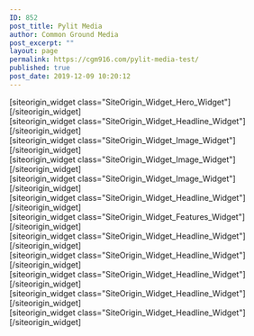 ```yaml
---
ID: 852
post_title: Pylit Media
author: Common Ground Media
post_excerpt: ""
layout: page
permalink: https://cgm916.com/pylit-media-test/
published: true
post_date: 2019-12-09 10:20:12
---
```

<div id="pl-852"  class="panel-layout" ><div id="pg-852-0"  class="panel-grid panel-has-style"  data-style="{&quot;padding&quot;:&quot;65px&quot;,&quot;background_display&quot;:&quot;tile&quot;,&quot;lsow_dark_bg&quot;:&quot;&quot;,&quot;row_stretch&quot;:&quot;full&quot;}" ><div class="siteorigin-panels-stretch panel-row-style panel-row-style-for-852-0" data-stretch-type="full" ><div id="pgc-852-0-0"  class="panel-grid-cell"  data-weight="1" ><div id="panel-852-0-0-0" class="so-panel widget widget_sow-hero panel-first-child panel-last-child" data-index="0" data-style="{&quot;background_image_attachment&quot;:false,&quot;background_display&quot;:&quot;tile&quot;,&quot;iw-visible-screen&quot;:&quot;iw-all&quot;,&quot;iw-visible-layout&quot;:&quot;iw-all&quot;}" >[siteorigin_widget class="SiteOrigin_Widget_Hero_Widget"]<input type="hidden" value="{&quot;instance&quot;:{&quot;frames&quot;:[{&quot;content&quot;:&quot;&lt;p&gt;&amp;nbsp;&lt;\/p&gt;\n&lt;h1 style=\&quot;text-align: center; font-weight: bold;\&quot;&gt;Take Flight With&lt;\/h1&gt;\n&lt;p&gt;&amp;nbsp;&lt;\/p&gt;\n&lt;h1 style=\&quot;text-align: center; font-weight: bold;\&quot;&gt;&lt;span style=\&quot;color: red; font-weight: bolder;\&quot;&gt;PYLIT MEDIA&lt;\/span&gt;&lt;\/h1&gt;\n&quot;,&quot;content_selected_editor&quot;:&quot;tmce&quot;,&quot;background&quot;:{&quot;image&quot;:925,&quot;image_fallback&quot;:&quot;&quot;,&quot;size&quot;:&quot;full&quot;,&quot;image_type&quot;:&quot;cover&quot;,&quot;opacity&quot;:40,&quot;color&quot;:&quot;#333333&quot;,&quot;url&quot;:&quot;&quot;,&quot;so_field_container_state&quot;:&quot;open&quot;,&quot;new_window&quot;:false,&quot;videos&quot;:[]},&quot;buttons&quot;:[]}],&quot;controls&quot;:{&quot;speed&quot;:800,&quot;timeout&quot;:8000,&quot;nav_color_hex&quot;:&quot;#FFFFFF&quot;,&quot;nav_style&quot;:&quot;thin&quot;,&quot;nav_size&quot;:25,&quot;swipe&quot;:true,&quot;so_field_container_state&quot;:&quot;open&quot;,&quot;nav_always_show_mobile&quot;:false,&quot;background_video_mobile&quot;:false},&quot;design&quot;:{&quot;height&quot;:&quot;600px&quot;,&quot;height_unit&quot;:&quot;px&quot;,&quot;height_responsive&quot;:false,&quot;height_responsive_unit&quot;:&quot;px&quot;,&quot;padding&quot;:&quot;50px&quot;,&quot;padding_unit&quot;:&quot;px&quot;,&quot;extra_top_padding&quot;:&quot;0px&quot;,&quot;extra_top_padding_unit&quot;:&quot;px&quot;,&quot;padding_sides&quot;:&quot;20px&quot;,&quot;padding_sides_unit&quot;:&quot;px&quot;,&quot;width&quot;:&quot;1280px&quot;,&quot;width_unit&quot;:&quot;px&quot;,&quot;heading_font&quot;:&quot;&quot;,&quot;heading_color&quot;:&quot;#FFFFFF&quot;,&quot;heading_size&quot;:&quot;38px&quot;,&quot;heading_size_unit&quot;:&quot;px&quot;,&quot;fittext&quot;:true,&quot;fittext_compressor&quot;:0.84999999999999997779553950749686919152736663818359375,&quot;heading_shadow&quot;:73,&quot;text_color&quot;:&quot;#F6F6F6&quot;,&quot;text_size&quot;:&quot;16px&quot;,&quot;text_size_unit&quot;:&quot;px&quot;,&quot;text_font&quot;:&quot;&quot;,&quot;text_shadow&quot;:0.5,&quot;link_color&quot;:false,&quot;link_color_hover&quot;:false,&quot;so_field_container_state&quot;:&quot;open&quot;},&quot;_sow_form_id&quot;:&quot;4446063095dedd33d97df0609682273&quot;,&quot;_sow_form_timestamp&quot;:&quot;1575930903126&quot;,&quot;so_sidebar_emulator_id&quot;:&quot;sow-hero-85210000&quot;,&quot;option_name&quot;:&quot;widget_sow-hero&quot;},&quot;args&quot;:{&quot;before_widget&quot;:&quot;&lt;div id=\&quot;panel-852-0-0-0\&quot; class=\&quot;so-panel widget widget_sow-hero panel-first-child panel-last-child\&quot; data-index=\&quot;0\&quot; data-style=\&quot;{&amp;quot;background_image_attachment&amp;quot;:false,&amp;quot;background_display&amp;quot;:&amp;quot;tile&amp;quot;,&amp;quot;iw-visible-screen&amp;quot;:&amp;quot;iw-all&amp;quot;,&amp;quot;iw-visible-layout&amp;quot;:&amp;quot;iw-all&amp;quot;}\&quot; &gt;&quot;,&quot;after_widget&quot;:&quot;&lt;\/div&gt;&quot;,&quot;before_title&quot;:&quot;&lt;h3 class=\&quot;widget-title\&quot;&gt;&quot;,&quot;after_title&quot;:&quot;&lt;\/h3&gt;&quot;,&quot;widget_id&quot;:&quot;widget-0-0-0&quot;}}" />[/siteorigin_widget]</div></div></div></div><div id="pg-852-1"  class="panel-grid panel-has-style"  data-style="{&quot;padding&quot;:&quot;35px&quot;,&quot;background&quot;:&quot;#f6f6f6&quot;,&quot;background_display&quot;:&quot;tile&quot;,&quot;lsow_dark_bg&quot;:&quot;&quot;,&quot;bottom_margin&quot;:&quot;0px&quot;,&quot;row_stretch&quot;:&quot;full&quot;}" ><div class="siteorigin-panels-stretch panel-row-style panel-row-style-for-852-1" data-stretch-type="full" ><div id="pgc-852-1-0"  class="panel-grid-cell"  data-weight="1" ><div id="panel-852-1-0-0" class="so-panel widget widget_sow-headline panel-first-child panel-last-child" data-index="1" data-style="{&quot;background_image_attachment&quot;:false,&quot;background_display&quot;:&quot;tile&quot;,&quot;iw-visible-screen&quot;:&quot;iw-all&quot;,&quot;iw-visible-layout&quot;:&quot;iw-all&quot;}" >[siteorigin_widget class="SiteOrigin_Widget_Headline_Widget"]<input type="hidden" value="{&quot;instance&quot;:{&quot;headline&quot;:{&quot;text&quot;:&quot;We Capture Your Vision&quot;,&quot;destination_url&quot;:&quot;&quot;,&quot;tag&quot;:&quot;h1&quot;,&quot;color&quot;:&quot;#404040&quot;,&quot;hover_color&quot;:false,&quot;font&quot;:&quot;Helvetica Neue&quot;,&quot;font_size&quot;:false,&quot;font_size_unit&quot;:&quot;px&quot;,&quot;align&quot;:&quot;center&quot;,&quot;line_height&quot;:false,&quot;line_height_unit&quot;:&quot;px&quot;,&quot;margin&quot;:false,&quot;margin_unit&quot;:&quot;px&quot;,&quot;so_field_container_state&quot;:&quot;open&quot;,&quot;new_window&quot;:false},&quot;sub_headline&quot;:{&quot;text&quot;:&quot;&quot;,&quot;destination_url&quot;:&quot;&quot;,&quot;tag&quot;:&quot;h3&quot;,&quot;color&quot;:&quot;#404040&quot;,&quot;hover_color&quot;:false,&quot;font&quot;:&quot;default&quot;,&quot;font_size&quot;:false,&quot;font_size_unit&quot;:&quot;px&quot;,&quot;align&quot;:&quot;center&quot;,&quot;line_height&quot;:false,&quot;line_height_unit&quot;:&quot;px&quot;,&quot;margin&quot;:false,&quot;margin_unit&quot;:&quot;px&quot;,&quot;so_field_container_state&quot;:&quot;closed&quot;,&quot;new_window&quot;:false},&quot;divider&quot;:{&quot;style&quot;:&quot;none&quot;,&quot;color&quot;:&quot;#404040&quot;,&quot;thickness&quot;:0,&quot;align&quot;:&quot;center&quot;,&quot;width&quot;:false,&quot;width_unit&quot;:&quot;px&quot;,&quot;margin&quot;:false,&quot;margin_unit&quot;:&quot;px&quot;,&quot;so_field_container_state&quot;:&quot;closed&quot;},&quot;order&quot;:[&quot;headline&quot;,&quot;divider&quot;,&quot;sub_headline&quot;],&quot;fittext_compressor&quot;:0,&quot;_sow_form_id&quot;:&quot;8326555595dedd53c879e5353244643&quot;,&quot;_sow_form_timestamp&quot;:&quot;1575928437459&quot;,&quot;fittext&quot;:false,&quot;so_sidebar_emulator_id&quot;:&quot;sow-headline-85210001&quot;,&quot;option_name&quot;:&quot;widget_sow-headline&quot;},&quot;args&quot;:{&quot;before_widget&quot;:&quot;&lt;div id=\&quot;panel-852-1-0-0\&quot; class=\&quot;so-panel widget widget_sow-headline panel-first-child panel-last-child\&quot; data-index=\&quot;1\&quot; data-style=\&quot;{&amp;quot;background_image_attachment&amp;quot;:false,&amp;quot;background_display&amp;quot;:&amp;quot;tile&amp;quot;,&amp;quot;iw-visible-screen&amp;quot;:&amp;quot;iw-all&amp;quot;,&amp;quot;iw-visible-layout&amp;quot;:&amp;quot;iw-all&amp;quot;}\&quot; &gt;&quot;,&quot;after_widget&quot;:&quot;&lt;\/div&gt;&quot;,&quot;before_title&quot;:&quot;&lt;h3 class=\&quot;widget-title\&quot;&gt;&quot;,&quot;after_title&quot;:&quot;&lt;\/h3&gt;&quot;,&quot;widget_id&quot;:&quot;widget-1-0-0&quot;}}" />[/siteorigin_widget]</div></div></div></div><div id="pg-852-2"  class="panel-grid panel-has-style"  data-style="{&quot;padding&quot;:&quot;0px&quot;,&quot;background_display&quot;:&quot;tile&quot;,&quot;lsow_dark_bg&quot;:&quot;&quot;,&quot;bottom_margin&quot;:&quot;0px&quot;,&quot;gutter&quot;:&quot;0px&quot;,&quot;row_stretch&quot;:&quot;full-stretched&quot;}" ><div class="siteorigin-panels-stretch panel-row-style panel-row-style-for-852-2" data-stretch-type="full-stretched" ><div id="pgc-852-2-0"  class="panel-grid-cell"  data-weight="0.33333333333333" ><div id="panel-852-2-0-0" class="so-panel widget widget_sow-image panel-first-child panel-last-child" data-index="2" data-style="{&quot;background_image_attachment&quot;:false,&quot;background_display&quot;:&quot;tile&quot;,&quot;iw-visible-screen&quot;:&quot;iw-all&quot;,&quot;iw-visible-layout&quot;:&quot;iw-all&quot;}" >[siteorigin_widget class="SiteOrigin_Widget_Image_Widget"]<input type="hidden" value="{&quot;instance&quot;:{&quot;image&quot;:826,&quot;image_fallback&quot;:&quot;https:\/\/layouts.siteorigin.com\/wp-content\/uploads\/2015\/08\/lens.jpg#640x423&quot;,&quot;size&quot;:&quot;full&quot;,&quot;align&quot;:&quot;default&quot;,&quot;title_align&quot;:&quot;default&quot;,&quot;title&quot;:&quot;&quot;,&quot;title_position&quot;:&quot;hidden&quot;,&quot;alt&quot;:&quot;&quot;,&quot;url&quot;:&quot;&quot;,&quot;bound&quot;:true,&quot;_sow_form_id&quot;:&quot;1528065095dede0dee59cd987399934&quot;,&quot;_sow_form_timestamp&quot;:&quot;1575870694657&quot;,&quot;new_window&quot;:false,&quot;full_width&quot;:false,&quot;so_sidebar_emulator_id&quot;:&quot;sow-image-85210002&quot;,&quot;option_name&quot;:&quot;widget_sow-image&quot;},&quot;args&quot;:{&quot;before_widget&quot;:&quot;&lt;div id=\&quot;panel-852-2-0-0\&quot; class=\&quot;so-panel widget widget_sow-image panel-first-child panel-last-child\&quot; data-index=\&quot;2\&quot; data-style=\&quot;{&amp;quot;background_image_attachment&amp;quot;:false,&amp;quot;background_display&amp;quot;:&amp;quot;tile&amp;quot;,&amp;quot;iw-visible-screen&amp;quot;:&amp;quot;iw-all&amp;quot;,&amp;quot;iw-visible-layout&amp;quot;:&amp;quot;iw-all&amp;quot;}\&quot; &gt;&quot;,&quot;after_widget&quot;:&quot;&lt;\/div&gt;&quot;,&quot;before_title&quot;:&quot;&lt;h3 class=\&quot;widget-title\&quot;&gt;&quot;,&quot;after_title&quot;:&quot;&lt;\/h3&gt;&quot;,&quot;widget_id&quot;:&quot;widget-2-0-0&quot;}}" />[/siteorigin_widget]</div></div><div id="pgc-852-2-1"  class="panel-grid-cell"  data-weight="0.33333333333333" ><div id="panel-852-2-1-0" class="so-panel widget widget_sow-image panel-first-child panel-last-child" data-index="3" data-style="{&quot;background_image_attachment&quot;:false,&quot;background_display&quot;:&quot;tile&quot;,&quot;iw-visible-screen&quot;:&quot;iw-all&quot;,&quot;iw-visible-layout&quot;:&quot;iw-all&quot;}" >[siteorigin_widget class="SiteOrigin_Widget_Image_Widget"]<input type="hidden" value="{&quot;instance&quot;:{&quot;image&quot;:897,&quot;image_fallback&quot;:&quot;https:\/\/layouts.siteorigin.com\/wp-content\/uploads\/2015\/08\/apple-691798_640.jpg#640x423&quot;,&quot;size&quot;:&quot;full&quot;,&quot;align&quot;:&quot;default&quot;,&quot;title_align&quot;:&quot;default&quot;,&quot;title&quot;:&quot;&quot;,&quot;title_position&quot;:&quot;hidden&quot;,&quot;alt&quot;:&quot;&quot;,&quot;url&quot;:&quot;&quot;,&quot;bound&quot;:true,&quot;_sow_form_id&quot;:&quot;10966631135dede0edb1b78147187436&quot;,&quot;_sow_form_timestamp&quot;:&quot;1575870710804&quot;,&quot;new_window&quot;:false,&quot;full_width&quot;:false,&quot;so_sidebar_emulator_id&quot;:&quot;sow-image-85210003&quot;,&quot;option_name&quot;:&quot;widget_sow-image&quot;},&quot;args&quot;:{&quot;before_widget&quot;:&quot;&lt;div id=\&quot;panel-852-2-1-0\&quot; class=\&quot;so-panel widget widget_sow-image panel-first-child panel-last-child\&quot; data-index=\&quot;3\&quot; data-style=\&quot;{&amp;quot;background_image_attachment&amp;quot;:false,&amp;quot;background_display&amp;quot;:&amp;quot;tile&amp;quot;,&amp;quot;iw-visible-screen&amp;quot;:&amp;quot;iw-all&amp;quot;,&amp;quot;iw-visible-layout&amp;quot;:&amp;quot;iw-all&amp;quot;}\&quot; &gt;&quot;,&quot;after_widget&quot;:&quot;&lt;\/div&gt;&quot;,&quot;before_title&quot;:&quot;&lt;h3 class=\&quot;widget-title\&quot;&gt;&quot;,&quot;after_title&quot;:&quot;&lt;\/h3&gt;&quot;,&quot;widget_id&quot;:&quot;widget-2-1-0&quot;}}" />[/siteorigin_widget]</div></div><div id="pgc-852-2-2"  class="panel-grid-cell"  data-weight="0.33333333333333" ><div id="panel-852-2-2-0" class="so-panel widget widget_sow-image panel-first-child panel-last-child" data-index="4" data-style="{&quot;background_image_attachment&quot;:false,&quot;background_display&quot;:&quot;tile&quot;,&quot;iw-visible-screen&quot;:&quot;iw-all&quot;,&quot;iw-visible-layout&quot;:&quot;iw-all&quot;}" >[siteorigin_widget class="SiteOrigin_Widget_Image_Widget"]<input type="hidden" value="{&quot;instance&quot;:{&quot;image&quot;:898,&quot;image_fallback&quot;:&quot;https:\/\/layouts.siteorigin.com\/wp-content\/uploads\/2015\/08\/escalator-698839_640-e1438980791745.jpg#640x422&quot;,&quot;size&quot;:&quot;full&quot;,&quot;align&quot;:&quot;default&quot;,&quot;title_align&quot;:&quot;default&quot;,&quot;title&quot;:&quot;&quot;,&quot;title_position&quot;:&quot;hidden&quot;,&quot;alt&quot;:&quot;&quot;,&quot;url&quot;:&quot;&quot;,&quot;bound&quot;:true,&quot;_sow_form_id&quot;:&quot;10841363505dede0b3cb177473105578&quot;,&quot;_sow_form_timestamp&quot;:&quot;1575870653874&quot;,&quot;new_window&quot;:false,&quot;full_width&quot;:false,&quot;so_sidebar_emulator_id&quot;:&quot;sow-image-85210004&quot;,&quot;option_name&quot;:&quot;widget_sow-image&quot;},&quot;args&quot;:{&quot;before_widget&quot;:&quot;&lt;div id=\&quot;panel-852-2-2-0\&quot; class=\&quot;so-panel widget widget_sow-image panel-first-child panel-last-child\&quot; data-index=\&quot;4\&quot; data-style=\&quot;{&amp;quot;background_image_attachment&amp;quot;:false,&amp;quot;background_display&amp;quot;:&amp;quot;tile&amp;quot;,&amp;quot;iw-visible-screen&amp;quot;:&amp;quot;iw-all&amp;quot;,&amp;quot;iw-visible-layout&amp;quot;:&amp;quot;iw-all&amp;quot;}\&quot; &gt;&quot;,&quot;after_widget&quot;:&quot;&lt;\/div&gt;&quot;,&quot;before_title&quot;:&quot;&lt;h3 class=\&quot;widget-title\&quot;&gt;&quot;,&quot;after_title&quot;:&quot;&lt;\/h3&gt;&quot;,&quot;widget_id&quot;:&quot;widget-2-2-0&quot;}}" />[/siteorigin_widget]</div></div></div></div><div id="pg-852-3"  class="panel-grid panel-has-style"  data-style="{&quot;padding&quot;:&quot;35px&quot;,&quot;background&quot;:&quot;#f6f6f6&quot;,&quot;background_display&quot;:&quot;tile&quot;,&quot;lsow_dark_bg&quot;:&quot;&quot;,&quot;row_stretch&quot;:&quot;full&quot;}" ><div class="siteorigin-panels-stretch panel-row-style panel-row-style-for-852-3" data-stretch-type="full" ><div id="pgc-852-3-0"  class="panel-grid-cell"  data-weight="1" ><div id="panel-852-3-0-0" class="so-panel widget widget_sow-headline panel-first-child panel-last-child" data-index="5" data-style="{&quot;background_image_attachment&quot;:false,&quot;background_display&quot;:&quot;tile&quot;,&quot;iw-visible-screen&quot;:&quot;iw-all&quot;,&quot;iw-visible-layout&quot;:&quot;iw-all&quot;}" >[siteorigin_widget class="SiteOrigin_Widget_Headline_Widget"]<input type="hidden" value="{&quot;instance&quot;:{&quot;headline&quot;:{&quot;text&quot;:&quot;&quot;,&quot;destination_url&quot;:&quot;&quot;,&quot;tag&quot;:&quot;h1&quot;,&quot;color&quot;:&quot;#404040&quot;,&quot;hover_color&quot;:false,&quot;font&quot;:&quot;Helvetica Neue&quot;,&quot;font_size&quot;:false,&quot;font_size_unit&quot;:&quot;px&quot;,&quot;align&quot;:&quot;center&quot;,&quot;line_height&quot;:false,&quot;line_height_unit&quot;:&quot;px&quot;,&quot;margin&quot;:false,&quot;margin_unit&quot;:&quot;px&quot;,&quot;so_field_container_state&quot;:&quot;open&quot;,&quot;new_window&quot;:false},&quot;sub_headline&quot;:{&quot;text&quot;:&quot;\&quot;Your Life Is Timeless\&quot;&quot;,&quot;destination_url&quot;:&quot;&quot;,&quot;tag&quot;:&quot;h3&quot;,&quot;color&quot;:&quot;#404040&quot;,&quot;hover_color&quot;:false,&quot;font&quot;:&quot;default&quot;,&quot;font_size&quot;:false,&quot;font_size_unit&quot;:&quot;px&quot;,&quot;align&quot;:&quot;center&quot;,&quot;line_height&quot;:false,&quot;line_height_unit&quot;:&quot;px&quot;,&quot;margin&quot;:false,&quot;margin_unit&quot;:&quot;px&quot;,&quot;so_field_container_state&quot;:&quot;open&quot;,&quot;new_window&quot;:false},&quot;divider&quot;:{&quot;style&quot;:&quot;none&quot;,&quot;color&quot;:&quot;#404040&quot;,&quot;thickness&quot;:0,&quot;align&quot;:&quot;center&quot;,&quot;width&quot;:false,&quot;width_unit&quot;:&quot;px&quot;,&quot;margin&quot;:false,&quot;margin_unit&quot;:&quot;px&quot;,&quot;so_field_container_state&quot;:&quot;closed&quot;},&quot;order&quot;:[&quot;headline&quot;,&quot;divider&quot;,&quot;sub_headline&quot;],&quot;fittext_compressor&quot;:0,&quot;_sow_form_id&quot;:&quot;1726683575deddf3e9979f759392299&quot;,&quot;_sow_form_timestamp&quot;:&quot;1575870281893&quot;,&quot;fittext&quot;:false,&quot;so_sidebar_emulator_id&quot;:&quot;sow-headline-85210005&quot;,&quot;option_name&quot;:&quot;widget_sow-headline&quot;},&quot;args&quot;:{&quot;before_widget&quot;:&quot;&lt;div id=\&quot;panel-852-3-0-0\&quot; class=\&quot;so-panel widget widget_sow-headline panel-first-child panel-last-child\&quot; data-index=\&quot;5\&quot; data-style=\&quot;{&amp;quot;background_image_attachment&amp;quot;:false,&amp;quot;background_display&amp;quot;:&amp;quot;tile&amp;quot;,&amp;quot;iw-visible-screen&amp;quot;:&amp;quot;iw-all&amp;quot;,&amp;quot;iw-visible-layout&amp;quot;:&amp;quot;iw-all&amp;quot;}\&quot; &gt;&quot;,&quot;after_widget&quot;:&quot;&lt;\/div&gt;&quot;,&quot;before_title&quot;:&quot;&lt;h3 class=\&quot;widget-title\&quot;&gt;&quot;,&quot;after_title&quot;:&quot;&lt;\/h3&gt;&quot;,&quot;widget_id&quot;:&quot;widget-3-0-0&quot;}}" />[/siteorigin_widget]</div></div></div></div><div id="pg-852-4"  class="panel-grid panel-has-style"  data-style="{&quot;padding&quot;:&quot;65px&quot;,&quot;background_display&quot;:&quot;tile&quot;,&quot;lsow_dark_bg&quot;:&quot;&quot;}" ><div class="panel-row-style panel-row-style-for-852-4" ><div id="pgc-852-4-0"  class="panel-grid-cell"  data-weight="1" ><div id="panel-852-4-0-0" class="so-panel widget widget_sow-features panel-first-child panel-last-child" data-index="6" data-style="{&quot;padding&quot;:&quot;25px&quot;,&quot;background_image_attachment&quot;:false,&quot;background_display&quot;:&quot;tile&quot;,&quot;iw-visible-screen&quot;:&quot;iw-all&quot;,&quot;iw-visible-layout&quot;:&quot;iw-all&quot;}" ><div class="panel-widget-style panel-widget-style-for-852-4-0-0" >[siteorigin_widget class="SiteOrigin_Widget_Features_Widget"]<input type="hidden" value="{&quot;instance&quot;:{&quot;features&quot;:[{&quot;container_color&quot;:&quot;#ffffff&quot;,&quot;container_position&quot;:&quot;top&quot;,&quot;icon&quot;:&quot;icomoon-images&quot;,&quot;icon_title&quot;:&quot;&quot;,&quot;icon_color&quot;:&quot;#404040&quot;,&quot;icon_image&quot;:0,&quot;icon_image_size&quot;:&quot;full&quot;,&quot;title&quot;:&quot;Professional Quality&quot;,&quot;text&quot;:&quot;&lt;p&gt;If you are looking for professional quality production, look no further!\u00a0 We use state of the art techniques to deliver super high quality content.&lt;\/p&gt;\n&quot;,&quot;text_selected_editor&quot;:&quot;tinymce&quot;,&quot;more_text&quot;:&quot;&quot;,&quot;more_url&quot;:&quot;&quot;},{&quot;container_color&quot;:&quot;#ffffff&quot;,&quot;container_position&quot;:&quot;top&quot;,&quot;icon&quot;:&quot;icomoon-camera&quot;,&quot;icon_title&quot;:&quot;&quot;,&quot;icon_color&quot;:&quot;#404040&quot;,&quot;icon_image&quot;:0,&quot;icon_image_size&quot;:&quot;full&quot;,&quot;title&quot;:&quot;Quality Equipment&quot;,&quot;text&quot;:&quot;&lt;p&gt;Lorem ipsum dolor sit amet, consectetur adipiscing elit. Phasellus pulvinar posuere turpis non congue.&lt;\/p&gt;\n&quot;,&quot;text_selected_editor&quot;:&quot;tinymce&quot;,&quot;more_text&quot;:&quot;&quot;,&quot;more_url&quot;:&quot;&quot;},{&quot;container_color&quot;:&quot;#ffffff&quot;,&quot;container_position&quot;:&quot;top&quot;,&quot;icon&quot;:&quot;elegantline-video&quot;,&quot;icon_title&quot;:&quot;&quot;,&quot;icon_color&quot;:&quot;#404040&quot;,&quot;icon_image&quot;:0,&quot;icon_image_size&quot;:&quot;full&quot;,&quot;title&quot;:&quot;Videography&quot;,&quot;text&quot;:&quot;&lt;p&gt;Lorem ipsum dolor sit amet, consectetur adipiscing elit. Phasellus pulvinar posuere turpis non congue.&lt;\/p&gt;\n&quot;,&quot;text_selected_editor&quot;:&quot;tinymce&quot;,&quot;more_text&quot;:&quot;&quot;,&quot;more_url&quot;:&quot;&quot;}],&quot;fonts&quot;:{&quot;title_options&quot;:{&quot;font&quot;:&quot;default&quot;,&quot;size&quot;:false,&quot;size_unit&quot;:&quot;px&quot;,&quot;color&quot;:false,&quot;so_field_container_state&quot;:&quot;closed&quot;},&quot;text_options&quot;:{&quot;font&quot;:&quot;default&quot;,&quot;size&quot;:false,&quot;size_unit&quot;:&quot;px&quot;,&quot;color&quot;:false,&quot;so_field_container_state&quot;:&quot;closed&quot;},&quot;more_text_options&quot;:{&quot;font&quot;:&quot;default&quot;,&quot;size&quot;:false,&quot;size_unit&quot;:&quot;px&quot;,&quot;color&quot;:false,&quot;so_field_container_state&quot;:&quot;closed&quot;},&quot;so_field_container_state&quot;:&quot;closed&quot;},&quot;container_shape&quot;:&quot;round&quot;,&quot;container_size&quot;:&quot;185px&quot;,&quot;container_size_unit&quot;:&quot;px&quot;,&quot;icon_size&quot;:&quot;65px&quot;,&quot;icon_size_unit&quot;:&quot;px&quot;,&quot;per_row&quot;:3,&quot;responsive&quot;:true,&quot;_sow_form_id&quot;:&quot;13826623845dedddf7cbf06752486935&quot;,&quot;_sow_form_timestamp&quot;:&quot;1575870173228&quot;,&quot;icon_size_custom&quot;:false,&quot;title_link&quot;:false,&quot;icon_link&quot;:false,&quot;new_window&quot;:false,&quot;so_sidebar_emulator_id&quot;:&quot;sow-features-85210006&quot;,&quot;option_name&quot;:&quot;widget_sow-features&quot;},&quot;args&quot;:{&quot;before_widget&quot;:&quot;&lt;div id=\&quot;panel-852-4-0-0\&quot; class=\&quot;so-panel widget widget_sow-features panel-first-child panel-last-child\&quot; data-index=\&quot;6\&quot; data-style=\&quot;{&amp;quot;padding&amp;quot;:&amp;quot;25px&amp;quot;,&amp;quot;background_image_attachment&amp;quot;:false,&amp;quot;background_display&amp;quot;:&amp;quot;tile&amp;quot;,&amp;quot;iw-visible-screen&amp;quot;:&amp;quot;iw-all&amp;quot;,&amp;quot;iw-visible-layout&amp;quot;:&amp;quot;iw-all&amp;quot;}\&quot; &gt;&lt;div class=\&quot;panel-widget-style panel-widget-style-for-852-4-0-0\&quot; &gt;&quot;,&quot;after_widget&quot;:&quot;&lt;\/div&gt;&lt;\/div&gt;&quot;,&quot;before_title&quot;:&quot;&lt;h3 class=\&quot;widget-title\&quot;&gt;&quot;,&quot;after_title&quot;:&quot;&lt;\/h3&gt;&quot;,&quot;widget_id&quot;:&quot;widget-4-0-0&quot;}}" />[/siteorigin_widget]</div></div></div></div></div><div id="pg-852-5"  class="panel-grid panel-has-style"  data-style="{&quot;padding&quot;:&quot;150px&quot;,&quot;background&quot;:&quot;#404040&quot;,&quot;background_image_attachment&quot;:&quot;645&quot;,&quot;background_image_attachment_fallback&quot;:false,&quot;background_display&quot;:&quot;tile&quot;,&quot;lsow_dark_bg&quot;:&quot;&quot;,&quot;gutter&quot;:&quot;0px&quot;,&quot;row_stretch&quot;:&quot;full-stretched&quot;,&quot;cell_alignment&quot;:&quot;flex-start&quot;,&quot;iw-visible-screen&quot;:&quot;iw-all&quot;,&quot;iw-visible-layout&quot;:&quot;iw-all&quot;}" ><div class="siteorigin-panels-stretch panel-row-style panel-row-style-for-852-5" data-stretch-type="full-stretched" ><div id="pgc-852-5-0"  class="panel-grid-cell"  data-weight="0.25" ><div id="panel-852-5-0-0" class="so-panel widget widget_sow-headline panel-first-child panel-last-child" data-index="7" data-style="{&quot;background_image_attachment&quot;:false,&quot;background_display&quot;:&quot;tile&quot;,&quot;iw-visible-screen&quot;:&quot;iw-all&quot;,&quot;iw-visible-layout&quot;:&quot;iw-all&quot;}" >[siteorigin_widget class="SiteOrigin_Widget_Headline_Widget"]<input type="hidden" value="{&quot;instance&quot;:{&quot;headline&quot;:{&quot;text&quot;:&quot;5&quot;,&quot;destination_url&quot;:&quot;&quot;,&quot;tag&quot;:&quot;h1&quot;,&quot;color&quot;:&quot;#ffffff&quot;,&quot;hover_color&quot;:false,&quot;font&quot;:&quot;Helvetica Neue&quot;,&quot;font_size&quot;:false,&quot;font_size_unit&quot;:&quot;px&quot;,&quot;align&quot;:&quot;center&quot;,&quot;line_height&quot;:false,&quot;line_height_unit&quot;:&quot;px&quot;,&quot;margin&quot;:false,&quot;margin_unit&quot;:&quot;px&quot;,&quot;so_field_container_state&quot;:&quot;open&quot;,&quot;new_window&quot;:false},&quot;sub_headline&quot;:{&quot;text&quot;:&quot;Years Learning &quot;,&quot;destination_url&quot;:&quot;&quot;,&quot;tag&quot;:&quot;h3&quot;,&quot;color&quot;:&quot;#ffffff&quot;,&quot;hover_color&quot;:false,&quot;font&quot;:&quot;Helvetica Neue&quot;,&quot;font_size&quot;:false,&quot;font_size_unit&quot;:&quot;px&quot;,&quot;align&quot;:&quot;center&quot;,&quot;line_height&quot;:false,&quot;line_height_unit&quot;:&quot;px&quot;,&quot;margin&quot;:false,&quot;margin_unit&quot;:&quot;px&quot;,&quot;so_field_container_state&quot;:&quot;open&quot;,&quot;new_window&quot;:false},&quot;divider&quot;:{&quot;style&quot;:&quot;dashed&quot;,&quot;color&quot;:&quot;#ffffff&quot;,&quot;thickness&quot;:0,&quot;align&quot;:&quot;center&quot;,&quot;width&quot;:false,&quot;width_unit&quot;:&quot;px&quot;,&quot;margin&quot;:false,&quot;margin_unit&quot;:&quot;px&quot;,&quot;so_field_container_state&quot;:&quot;closed&quot;},&quot;order&quot;:[&quot;headline&quot;,&quot;divider&quot;,&quot;sub_headline&quot;],&quot;fittext_compressor&quot;:0,&quot;_sow_form_id&quot;:&quot;13018448485dee9be1bf4b2336476283&quot;,&quot;_sow_form_timestamp&quot;:&quot;1575918763869&quot;,&quot;fittext&quot;:false,&quot;so_sidebar_emulator_id&quot;:&quot;sow-headline-85210007&quot;,&quot;option_name&quot;:&quot;widget_sow-headline&quot;},&quot;args&quot;:{&quot;before_widget&quot;:&quot;&lt;div id=\&quot;panel-852-5-0-0\&quot; class=\&quot;so-panel widget widget_sow-headline panel-first-child panel-last-child\&quot; data-index=\&quot;7\&quot; data-style=\&quot;{&amp;quot;background_image_attachment&amp;quot;:false,&amp;quot;background_display&amp;quot;:&amp;quot;tile&amp;quot;,&amp;quot;iw-visible-screen&amp;quot;:&amp;quot;iw-all&amp;quot;,&amp;quot;iw-visible-layout&amp;quot;:&amp;quot;iw-all&amp;quot;}\&quot; &gt;&quot;,&quot;after_widget&quot;:&quot;&lt;\/div&gt;&quot;,&quot;before_title&quot;:&quot;&lt;h3 class=\&quot;widget-title\&quot;&gt;&quot;,&quot;after_title&quot;:&quot;&lt;\/h3&gt;&quot;,&quot;widget_id&quot;:&quot;widget-5-0-0&quot;}}" />[/siteorigin_widget]</div></div><div id="pgc-852-5-1"  class="panel-grid-cell"  data-weight="0.25" ><div id="panel-852-5-1-0" class="so-panel widget widget_sow-headline panel-first-child panel-last-child" data-index="8" data-style="{&quot;background_image_attachment&quot;:false,&quot;background_display&quot;:&quot;tile&quot;,&quot;iw-visible-screen&quot;:&quot;iw-all&quot;,&quot;iw-visible-layout&quot;:&quot;iw-all&quot;}" >[siteorigin_widget class="SiteOrigin_Widget_Headline_Widget"]<input type="hidden" value="{&quot;instance&quot;:{&quot;headline&quot;:{&quot;text&quot;:&quot;6+&quot;,&quot;destination_url&quot;:&quot;&quot;,&quot;tag&quot;:&quot;h1&quot;,&quot;color&quot;:&quot;#ffffff&quot;,&quot;hover_color&quot;:false,&quot;font&quot;:&quot;Helvetica Neue&quot;,&quot;font_size&quot;:false,&quot;font_size_unit&quot;:&quot;px&quot;,&quot;align&quot;:&quot;center&quot;,&quot;line_height&quot;:false,&quot;line_height_unit&quot;:&quot;px&quot;,&quot;margin&quot;:false,&quot;margin_unit&quot;:&quot;px&quot;,&quot;so_field_container_state&quot;:&quot;open&quot;,&quot;new_window&quot;:false},&quot;sub_headline&quot;:{&quot;text&quot;:&quot;Years As A Pro&quot;,&quot;destination_url&quot;:&quot;&quot;,&quot;tag&quot;:&quot;h3&quot;,&quot;color&quot;:&quot;#ffffff&quot;,&quot;hover_color&quot;:false,&quot;font&quot;:&quot;Helvetica Neue&quot;,&quot;font_size&quot;:false,&quot;font_size_unit&quot;:&quot;px&quot;,&quot;align&quot;:&quot;center&quot;,&quot;line_height&quot;:false,&quot;line_height_unit&quot;:&quot;px&quot;,&quot;margin&quot;:false,&quot;margin_unit&quot;:&quot;px&quot;,&quot;so_field_container_state&quot;:&quot;open&quot;,&quot;new_window&quot;:false},&quot;divider&quot;:{&quot;style&quot;:&quot;dashed&quot;,&quot;color&quot;:&quot;#ffffff&quot;,&quot;thickness&quot;:0,&quot;align&quot;:&quot;center&quot;,&quot;width&quot;:false,&quot;width_unit&quot;:&quot;px&quot;,&quot;margin&quot;:false,&quot;margin_unit&quot;:&quot;px&quot;,&quot;so_field_container_state&quot;:&quot;closed&quot;},&quot;order&quot;:[&quot;headline&quot;,&quot;divider&quot;,&quot;sub_headline&quot;],&quot;fittext_compressor&quot;:0,&quot;_sow_form_id&quot;:&quot;21147421115dee9bfa3e22c351012276&quot;,&quot;_sow_form_timestamp&quot;:&quot;1575918851149&quot;,&quot;fittext&quot;:false,&quot;so_sidebar_emulator_id&quot;:&quot;sow-headline-85210008&quot;,&quot;option_name&quot;:&quot;widget_sow-headline&quot;},&quot;args&quot;:{&quot;before_widget&quot;:&quot;&lt;div id=\&quot;panel-852-5-1-0\&quot; class=\&quot;so-panel widget widget_sow-headline panel-first-child panel-last-child\&quot; data-index=\&quot;8\&quot; data-style=\&quot;{&amp;quot;background_image_attachment&amp;quot;:false,&amp;quot;background_display&amp;quot;:&amp;quot;tile&amp;quot;,&amp;quot;iw-visible-screen&amp;quot;:&amp;quot;iw-all&amp;quot;,&amp;quot;iw-visible-layout&amp;quot;:&amp;quot;iw-all&amp;quot;}\&quot; &gt;&quot;,&quot;after_widget&quot;:&quot;&lt;\/div&gt;&quot;,&quot;before_title&quot;:&quot;&lt;h3 class=\&quot;widget-title\&quot;&gt;&quot;,&quot;after_title&quot;:&quot;&lt;\/h3&gt;&quot;,&quot;widget_id&quot;:&quot;widget-5-1-0&quot;}}" />[/siteorigin_widget]</div></div><div id="pgc-852-5-2"  class="panel-grid-cell"  data-weight="0.25" ><div id="panel-852-5-2-0" class="so-panel widget widget_sow-headline panel-first-child panel-last-child" data-index="9" data-style="{&quot;background_image_attachment&quot;:false,&quot;background_display&quot;:&quot;tile&quot;,&quot;iw-visible-screen&quot;:&quot;iw-all&quot;,&quot;iw-visible-layout&quot;:&quot;iw-all&quot;}" >[siteorigin_widget class="SiteOrigin_Widget_Headline_Widget"]<input type="hidden" value="{&quot;instance&quot;:{&quot;headline&quot;:{&quot;text&quot;:&quot;400+&quot;,&quot;destination_url&quot;:&quot;&quot;,&quot;tag&quot;:&quot;h1&quot;,&quot;color&quot;:&quot;#ffffff&quot;,&quot;hover_color&quot;:false,&quot;font&quot;:&quot;Helvetica Neue&quot;,&quot;font_size&quot;:false,&quot;font_size_unit&quot;:&quot;px&quot;,&quot;align&quot;:&quot;center&quot;,&quot;line_height&quot;:false,&quot;line_height_unit&quot;:&quot;px&quot;,&quot;margin&quot;:false,&quot;margin_unit&quot;:&quot;px&quot;,&quot;so_field_container_state&quot;:&quot;open&quot;,&quot;new_window&quot;:false},&quot;sub_headline&quot;:{&quot;text&quot;:&quot;High Quality Projects&quot;,&quot;destination_url&quot;:&quot;&quot;,&quot;tag&quot;:&quot;h3&quot;,&quot;color&quot;:&quot;#ffffff&quot;,&quot;hover_color&quot;:false,&quot;font&quot;:&quot;Helvetica Neue&quot;,&quot;font_size&quot;:false,&quot;font_size_unit&quot;:&quot;px&quot;,&quot;align&quot;:&quot;center&quot;,&quot;line_height&quot;:false,&quot;line_height_unit&quot;:&quot;px&quot;,&quot;margin&quot;:false,&quot;margin_unit&quot;:&quot;px&quot;,&quot;so_field_container_state&quot;:&quot;open&quot;,&quot;new_window&quot;:false},&quot;divider&quot;:{&quot;style&quot;:&quot;dashed&quot;,&quot;color&quot;:&quot;#ffffff&quot;,&quot;thickness&quot;:0,&quot;align&quot;:&quot;center&quot;,&quot;width&quot;:false,&quot;width_unit&quot;:&quot;px&quot;,&quot;margin&quot;:false,&quot;margin_unit&quot;:&quot;px&quot;,&quot;so_field_container_state&quot;:&quot;closed&quot;},&quot;order&quot;:[&quot;headline&quot;,&quot;divider&quot;,&quot;sub_headline&quot;],&quot;fittext_compressor&quot;:0,&quot;_sow_form_id&quot;:&quot;5258512125dee9c1a9c0bb025184610&quot;,&quot;_sow_form_timestamp&quot;:&quot;1575918891492&quot;,&quot;fittext&quot;:false,&quot;so_sidebar_emulator_id&quot;:&quot;sow-headline-85210009&quot;,&quot;option_name&quot;:&quot;widget_sow-headline&quot;},&quot;args&quot;:{&quot;before_widget&quot;:&quot;&lt;div id=\&quot;panel-852-5-2-0\&quot; class=\&quot;so-panel widget widget_sow-headline panel-first-child panel-last-child\&quot; data-index=\&quot;9\&quot; data-style=\&quot;{&amp;quot;background_image_attachment&amp;quot;:false,&amp;quot;background_display&amp;quot;:&amp;quot;tile&amp;quot;,&amp;quot;iw-visible-screen&amp;quot;:&amp;quot;iw-all&amp;quot;,&amp;quot;iw-visible-layout&amp;quot;:&amp;quot;iw-all&amp;quot;}\&quot; &gt;&quot;,&quot;after_widget&quot;:&quot;&lt;\/div&gt;&quot;,&quot;before_title&quot;:&quot;&lt;h3 class=\&quot;widget-title\&quot;&gt;&quot;,&quot;after_title&quot;:&quot;&lt;\/h3&gt;&quot;,&quot;widget_id&quot;:&quot;widget-5-2-0&quot;}}" />[/siteorigin_widget]</div></div><div id="pgc-852-5-3"  class="panel-grid-cell"  data-weight="0.25" ><div id="panel-852-5-3-0" class="so-panel widget widget_sow-headline panel-first-child panel-last-child" data-index="10" data-style="{&quot;background_image_attachment&quot;:false,&quot;background_display&quot;:&quot;tile&quot;,&quot;iw-visible-screen&quot;:&quot;iw-all&quot;,&quot;iw-visible-layout&quot;:&quot;iw-all&quot;}" >[siteorigin_widget class="SiteOrigin_Widget_Headline_Widget"]<input type="hidden" value="{&quot;instance&quot;:{&quot;headline&quot;:{&quot;text&quot;:&quot;500+&quot;,&quot;destination_url&quot;:&quot;&quot;,&quot;tag&quot;:&quot;h1&quot;,&quot;color&quot;:&quot;#ffffff&quot;,&quot;hover_color&quot;:false,&quot;font&quot;:&quot;Helvetica Neue&quot;,&quot;font_size&quot;:false,&quot;font_size_unit&quot;:&quot;px&quot;,&quot;align&quot;:&quot;center&quot;,&quot;line_height&quot;:false,&quot;line_height_unit&quot;:&quot;px&quot;,&quot;margin&quot;:false,&quot;margin_unit&quot;:&quot;px&quot;,&quot;so_field_container_state&quot;:&quot;open&quot;,&quot;new_window&quot;:false},&quot;sub_headline&quot;:{&quot;text&quot;:&quot;Happy Customers&quot;,&quot;destination_url&quot;:&quot;&quot;,&quot;tag&quot;:&quot;h3&quot;,&quot;color&quot;:&quot;#ffffff&quot;,&quot;hover_color&quot;:false,&quot;font&quot;:&quot;Helvetica Neue&quot;,&quot;font_size&quot;:false,&quot;font_size_unit&quot;:&quot;px&quot;,&quot;align&quot;:&quot;center&quot;,&quot;line_height&quot;:false,&quot;line_height_unit&quot;:&quot;px&quot;,&quot;margin&quot;:false,&quot;margin_unit&quot;:&quot;px&quot;,&quot;so_field_container_state&quot;:&quot;open&quot;,&quot;new_window&quot;:false},&quot;divider&quot;:{&quot;style&quot;:&quot;dashed&quot;,&quot;color&quot;:&quot;#ffffff&quot;,&quot;thickness&quot;:0,&quot;align&quot;:&quot;center&quot;,&quot;width&quot;:false,&quot;width_unit&quot;:&quot;px&quot;,&quot;margin&quot;:false,&quot;margin_unit&quot;:&quot;px&quot;,&quot;so_field_container_state&quot;:&quot;closed&quot;},&quot;order&quot;:[&quot;headline&quot;,&quot;divider&quot;,&quot;sub_headline&quot;],&quot;fittext_compressor&quot;:0,&quot;_sow_form_id&quot;:&quot;7771343835dee9c4bbac44681916648&quot;,&quot;_sow_form_timestamp&quot;:&quot;1575918923472&quot;,&quot;fittext&quot;:false,&quot;so_sidebar_emulator_id&quot;:&quot;sow-headline-85210010&quot;,&quot;option_name&quot;:&quot;widget_sow-headline&quot;},&quot;args&quot;:{&quot;before_widget&quot;:&quot;&lt;div id=\&quot;panel-852-5-3-0\&quot; class=\&quot;so-panel widget widget_sow-headline panel-first-child panel-last-child\&quot; data-index=\&quot;10\&quot; data-style=\&quot;{&amp;quot;background_image_attachment&amp;quot;:false,&amp;quot;background_display&amp;quot;:&amp;quot;tile&amp;quot;,&amp;quot;iw-visible-screen&amp;quot;:&amp;quot;iw-all&amp;quot;,&amp;quot;iw-visible-layout&amp;quot;:&amp;quot;iw-all&amp;quot;}\&quot; &gt;&quot;,&quot;after_widget&quot;:&quot;&lt;\/div&gt;&quot;,&quot;before_title&quot;:&quot;&lt;h3 class=\&quot;widget-title\&quot;&gt;&quot;,&quot;after_title&quot;:&quot;&lt;\/h3&gt;&quot;,&quot;widget_id&quot;:&quot;widget-5-3-0&quot;}}" />[/siteorigin_widget]</div></div></div></div><div id="pg-852-6"  class="panel-grid panel-has-style"  data-style="{&quot;padding&quot;:&quot;65px&quot;,&quot;background&quot;:&quot;#f6f6f6&quot;,&quot;background_display&quot;:&quot;tile&quot;,&quot;lsow_dark_bg&quot;:&quot;&quot;,&quot;row_stretch&quot;:&quot;full&quot;}" ><div class="siteorigin-panels-stretch panel-row-style panel-row-style-for-852-6" data-stretch-type="full" ><div id="pgc-852-6-0"  class="panel-grid-cell"  data-weight="1" ><div id="panel-852-6-0-0" class="so-panel widget widget_sow-headline panel-first-child" data-index="11" data-style="{&quot;background_image_attachment&quot;:false,&quot;background_display&quot;:&quot;tile&quot;,&quot;iw-visible-screen&quot;:&quot;iw-all&quot;,&quot;iw-visible-layout&quot;:&quot;iw-all&quot;}" >[siteorigin_widget class="SiteOrigin_Widget_Headline_Widget"]<input type="hidden" value="{&quot;instance&quot;:{&quot;headline&quot;:{&quot;text&quot;:&quot;Latest Work&quot;,&quot;destination_url&quot;:&quot;&quot;,&quot;tag&quot;:&quot;h1&quot;,&quot;color&quot;:&quot;#404040&quot;,&quot;hover_color&quot;:false,&quot;font&quot;:&quot;Helvetica Neue&quot;,&quot;font_size&quot;:false,&quot;font_size_unit&quot;:&quot;px&quot;,&quot;align&quot;:&quot;center&quot;,&quot;line_height&quot;:false,&quot;line_height_unit&quot;:&quot;px&quot;,&quot;margin&quot;:false,&quot;margin_unit&quot;:&quot;px&quot;,&quot;so_field_container_state&quot;:&quot;open&quot;,&quot;new_window&quot;:false},&quot;sub_headline&quot;:{&quot;text&quot;:&quot;&quot;,&quot;destination_url&quot;:&quot;&quot;,&quot;tag&quot;:&quot;h3&quot;,&quot;color&quot;:&quot;#404040&quot;,&quot;hover_color&quot;:false,&quot;font&quot;:&quot;default&quot;,&quot;font_size&quot;:false,&quot;font_size_unit&quot;:&quot;px&quot;,&quot;align&quot;:&quot;center&quot;,&quot;line_height&quot;:false,&quot;line_height_unit&quot;:&quot;px&quot;,&quot;margin&quot;:false,&quot;margin_unit&quot;:&quot;px&quot;,&quot;so_field_container_state&quot;:&quot;open&quot;,&quot;new_window&quot;:false},&quot;divider&quot;:{&quot;style&quot;:&quot;none&quot;,&quot;color&quot;:&quot;#404040&quot;,&quot;thickness&quot;:0,&quot;align&quot;:&quot;center&quot;,&quot;width&quot;:false,&quot;width_unit&quot;:&quot;px&quot;,&quot;margin&quot;:false,&quot;margin_unit&quot;:&quot;px&quot;,&quot;so_field_container_state&quot;:&quot;closed&quot;},&quot;order&quot;:[&quot;headline&quot;,&quot;divider&quot;,&quot;sub_headline&quot;],&quot;fittext_compressor&quot;:0,&quot;_sow_form_id&quot;:&quot;9152897255dede13edcf94263244493&quot;,&quot;_sow_form_timestamp&quot;:&quot;1575870811382&quot;,&quot;fittext&quot;:false,&quot;so_sidebar_emulator_id&quot;:&quot;sow-headline-85210011&quot;,&quot;option_name&quot;:&quot;widget_sow-headline&quot;},&quot;args&quot;:{&quot;before_widget&quot;:&quot;&lt;div id=\&quot;panel-852-6-0-0\&quot; class=\&quot;so-panel widget widget_sow-headline panel-first-child\&quot; data-index=\&quot;11\&quot; data-style=\&quot;{&amp;quot;background_image_attachment&amp;quot;:false,&amp;quot;background_display&amp;quot;:&amp;quot;tile&amp;quot;,&amp;quot;iw-visible-screen&amp;quot;:&amp;quot;iw-all&amp;quot;,&amp;quot;iw-visible-layout&amp;quot;:&amp;quot;iw-all&amp;quot;}\&quot; &gt;&quot;,&quot;after_widget&quot;:&quot;&lt;\/div&gt;&quot;,&quot;before_title&quot;:&quot;&lt;h3 class=\&quot;widget-title\&quot;&gt;&quot;,&quot;after_title&quot;:&quot;&lt;\/h3&gt;&quot;,&quot;widget_id&quot;:&quot;widget-6-0-0&quot;}}" />[/siteorigin_widget]</div><div id="panel-852-6-0-1" class="so-panel widget widget_text panel-last-child" data-index="12" data-style="{&quot;background_image_attachment&quot;:false,&quot;background_display&quot;:&quot;tile&quot;,&quot;iw-visible-screen&quot;:&quot;iw-all&quot;,&quot;iw-visible-layout&quot;:&quot;iw-all&quot;}" >			<div class="textwidget">
			<style>
				
				div.gridContainer-1 .videosListFront .brick .name .parent {
					background-color: rgba(0,0,0,0.3) !important;
				}
				div.gridContainer-1 .videosListFront .brick .name .parent p {
					color: #ffffff !important;
				}
				div.gridContainer-1 .videosListFront .brick .name:hover .parent p {
					color: #000000 !important;
				}
				div.gridContainer-1 .videosListFront .brick .name:hover .parent {
					background-color: #ffffff !important;
				}
				
				div.gridContainer-1 .videosListFront .brick[data-state="start"] {
					display: block;
					-webkit-animation-name: fadeInUp;
				    animation-name: fadeInUp;
				}
		
			</style>
		<div class="gridContainer-1" style="display:none;" data-videowidthblock="300" data-videospacingy="40" data-videospacingx="40" data-animationdelay="300"><div class="videosListFront noTags " data-id="1"><div class="brick  animated selected item-nCEtTD8jSb0 no-tag" data-id="nCEtTD8jSb0">
				  <img class="thumb" data-src="https://i.ytimg.com/vi/nCEtTD8jSb0/hqdefault.jpg">
				  <div class="over"></div>
				  <table class="name"><tr><td><table class="parent"><tr><td><p>Rob Marley "West Coast" remix {G Eazy Freestyle}</p></td></tr></table></td></tr></table>
			  </div><div class="brick  animated selected item-j7xhfl57tpI no-tag" data-id="j7xhfl57tpI">
				  <img class="thumb" data-src="https://i.ytimg.com/vi/j7xhfl57tpI/hqdefault.jpg">
				  <div class="over"></div>
				  <table class="name"><tr><td><table class="parent"><tr><td><p>MDD - Xan Lunch (Dir. by Pylit.John)</p></td></tr></table></td></tr></table>
			  </div><div class="brick  animated selected item-HA9jWmBiqOU no-tag" data-id="HA9jWmBiqOU">
				  <img class="thumb" data-src="https://i.ytimg.com/vi/HA9jWmBiqOU/hqdefault.jpg">
				  <div class="over"></div>
				  <table class="name"><tr><td><table class="parent"><tr><td><p>Nash Boogie - Pledge (Official Video)</p></td></tr></table></td></tr></table>
			  </div><div class="brick  animated selected item--JFLT1V5Ci0 no-tag" data-id="-JFLT1V5Ci0">
				  <img class="thumb" data-src="https://i.ytimg.com/vi/-JFLT1V5Ci0/hqdefault.jpg">
				  <div class="over"></div>
				  <table class="name"><tr><td><table class="parent"><tr><td><p>Nash Boogie - No Sucka Mc's 7 (NSMC7) Submission Shot By Pylit John</p></td></tr></table></td></tr></table>
			  </div><div class="brick  animated selected item-GURoftuOfXY no-tag" data-id="GURoftuOfXY">
				  <img class="thumb" data-src="https://i.ytimg.com/vi/GURoftuOfXY/hqdefault.jpg">
				  <div class="over"></div>
				  <table class="name"><tr><td><table class="parent"><tr><td><p>Nash Boogie - Tears (Official Video)</p></td></tr></table></td></tr></table>
			  </div><div class="brick  animated selected item-_aJ7Ij7l3DI no-tag" data-id="_aJ7Ij7l3DI">
				  <img class="thumb" data-src="https://i.ytimg.com/vi/_aJ7Ij7l3DI/hqdefault.jpg">
				  <div class="over"></div>
				  <table class="name"><tr><td><table class="parent"><tr><td><p>Nash Boogie - Fuck That Bitch (Biccch) Official Video</p></td></tr></table></td></tr></table>
			  </div><div class="brick  animated selected item-XawOD8aaP94 no-tag" data-id="XawOD8aaP94">
				  <img class="thumb" data-src="https://i.ytimg.com/vi/XawOD8aaP94/hqdefault.jpg">
				  <div class="over"></div>
				  <table class="name"><tr><td><table class="parent"><tr><td><p>Yayzy "Plottin" (Directed by Pylit.John)</p></td></tr></table></td></tr></table>
			  </div><div class="brick  animated selected item-s93dtJyAQSM no-tag" data-id="s93dtJyAQSM">
				  <img class="thumb" data-src="https://i.ytimg.com/vi/s93dtJyAQSM/hqdefault.jpg">
				  <div class="over"></div>
				  <table class="name"><tr><td><table class="parent"><tr><td><p>Do Em Like That - @ItsTitino (Official Video) Dir. Pylit.John</p></td></tr></table></td></tr></table>
			  </div>	</div></div>
</div>
		</div></div></div></div><div id="pg-852-7"  class="panel-grid panel-no-style"  data-style="{&quot;background_image_attachment&quot;:false,&quot;background_display&quot;:&quot;tile&quot;,&quot;lsow_dark_bg&quot;:&quot;&quot;,&quot;cell_alignment&quot;:&quot;flex-start&quot;,&quot;iw-visible-screen&quot;:&quot;iw-all&quot;,&quot;iw-visible-layout&quot;:&quot;iw-all&quot;}"  data-ratio="1"  data-ratio-direction="right" ><div id="pgc-852-7-0"  class="panel-grid-cell"  data-weight="1" ><div id="panel-852-7-0-0" class="so-panel widget widget_lsow-hero-image panel-first-child panel-last-child" data-index="13" data-style="{&quot;background_image_attachment&quot;:false,&quot;background_display&quot;:&quot;tile&quot;,&quot;iw-visible-screen&quot;:&quot;iw-all&quot;,&quot;iw-visible-layout&quot;:&quot;iw-all&quot;}" >[siteorigin_widget class="LSOW_Hero_Image_Widget"]<input type="hidden" value="{&quot;instance&quot;:{&quot;title&quot;:&quot;Need Pylit Media to make your project a success?&quot;,&quot;header_type&quot;:&quot;standard&quot;,&quot;custom_header&quot;:{&quot;custom&quot;:&quot;&quot;,&quot;custom_selected_editor&quot;:&quot;tinymce&quot;,&quot;custom_css&quot;:&quot;&quot;,&quot;so_field_container_state&quot;:&quot;open&quot;},&quot;standard_header&quot;:{&quot;heading&quot;:&quot;Get in touch with us!&quot;,&quot;heading_font&quot;:&quot;&quot;,&quot;subheading&quot;:&quot;&quot;,&quot;button_text&quot;:&quot;&quot;,&quot;button_url&quot;:&quot;&quot;,&quot;so_field_container_state&quot;:&quot;open&quot;,&quot;new_window&quot;:false},&quot;pointer_down_url&quot;:&quot;&quot;,&quot;background&quot;:{&quot;bg_type&quot;:&quot;parallax&quot;,&quot;youtube_video&quot;:{&quot;youtube_url&quot;:&quot;&quot;,&quot;quality&quot;:&quot;highres&quot;,&quot;ratio&quot;:&quot;16\/9&quot;,&quot;so_field_container_state&quot;:&quot;open&quot;},&quot;html5_videos&quot;:{&quot;mp4_file&quot;:0,&quot;webm_file&quot;:0,&quot;ogg_file&quot;:0,&quot;so_field_container_state&quot;:&quot;open&quot;},&quot;bg_image&quot;:{&quot;image&quot;:853,&quot;image_fallback&quot;:&quot;&quot;,&quot;so_field_container_state&quot;:&quot;open&quot;},&quot;overlay&quot;:{&quot;overlay_color&quot;:&quot;#333333&quot;,&quot;overlay_opacity&quot;:30,&quot;so_field_container_state&quot;:&quot;open&quot;},&quot;so_field_container_state&quot;:&quot;open&quot;},&quot;settings&quot;:{&quot;top_padding&quot;:100,&quot;bottom_padding&quot;:100,&quot;responsive&quot;:{&quot;tablet&quot;:{&quot;top_padding&quot;:80,&quot;bottom_padding&quot;:80,&quot;width&quot;:800,&quot;so_field_container_state&quot;:&quot;open&quot;},&quot;mobile&quot;:{&quot;top_padding&quot;:50,&quot;bottom_padding&quot;:50,&quot;width&quot;:400,&quot;so_field_container_state&quot;:&quot;open&quot;},&quot;so_field_container_state&quot;:&quot;closed&quot;},&quot;so_field_container_state&quot;:&quot;open&quot;},&quot;_sow_form_id&quot;:&quot;10652054165deec8d656119163083330&quot;,&quot;_sow_form_timestamp&quot;:&quot;1575930159276&quot;,&quot;so_sidebar_emulator_id&quot;:&quot;lsow-hero-image-85210013&quot;,&quot;option_name&quot;:&quot;widget_lsow-hero-image&quot;},&quot;args&quot;:{&quot;before_widget&quot;:&quot;&lt;div id=\&quot;panel-852-7-0-0\&quot; class=\&quot;so-panel widget widget_lsow-hero-image panel-first-child panel-last-child\&quot; data-index=\&quot;13\&quot; data-style=\&quot;{&amp;quot;background_image_attachment&amp;quot;:false,&amp;quot;background_display&amp;quot;:&amp;quot;tile&amp;quot;,&amp;quot;iw-visible-screen&amp;quot;:&amp;quot;iw-all&amp;quot;,&amp;quot;iw-visible-layout&amp;quot;:&amp;quot;iw-all&amp;quot;}\&quot; &gt;&quot;,&quot;after_widget&quot;:&quot;&lt;\/div&gt;&quot;,&quot;before_title&quot;:&quot;&lt;h3 class=\&quot;widget-title\&quot;&gt;&quot;,&quot;after_title&quot;:&quot;&lt;\/h3&gt;&quot;,&quot;widget_id&quot;:&quot;widget-7-0-0&quot;}}" />[/siteorigin_widget]</div></div></div><div id="pg-852-8"  class="panel-grid panel-has-style"  data-style="{&quot;padding&quot;:&quot;65px&quot;,&quot;background_image_attachment&quot;:false,&quot;background_display&quot;:&quot;tile&quot;,&quot;lsow_dark_bg&quot;:&quot;&quot;,&quot;cell_alignment&quot;:&quot;flex-start&quot;,&quot;iw-visible-screen&quot;:&quot;iw-all&quot;,&quot;iw-visible-layout&quot;:&quot;iw-all&quot;}"  data-ratio="1"  data-ratio-direction="right" ><div class="panel-row-style panel-row-style-for-852-8" ><div id="pgc-852-8-0"  class="panel-grid-cell"  data-weight="0.5" ><div id="panel-852-8-0-0" class="so-panel widget widget_sow-contact-form panel-first-child panel-last-child" data-index="14" data-style="{&quot;background_image_attachment&quot;:false,&quot;background_display&quot;:&quot;tile&quot;,&quot;iw-visible-screen&quot;:&quot;iw-all&quot;,&quot;iw-visible-layout&quot;:&quot;iw-all&quot;}" >[siteorigin_widget class="SiteOrigin_Widgets_ContactForm_Widget"]<input type="hidden" value="{&quot;instance&quot;:{&quot;title&quot;:&quot;Drop Us A Line&quot;,&quot;display_title&quot;:true,&quot;settings&quot;:{&quot;to&quot;:&quot;pylitmedia@cgm916.com&quot;,&quot;from&quot;:&quot;no-reply@cgm916.com&quot;,&quot;default_subject&quot;:&quot;CGM916.com\/PylitMedia - Website Contact Form - New Message&quot;,&quot;subject_prefix&quot;:&quot;&quot;,&quot;success_message&quot;:&quot;&lt;p&gt;Thanks for contacting us. We&#039;ll get back to you shortly.&lt;\/p&gt;\n&quot;,&quot;success_message_selected_editor&quot;:&quot;tinymce&quot;,&quot;submit_text&quot;:&quot;Send Message&quot;,&quot;submit_id&quot;:&quot;&quot;,&quot;onclick&quot;:&quot;&quot;,&quot;required_field_indicator_message&quot;:&quot;Fields marked with * are required&quot;,&quot;so_field_container_state&quot;:&quot;open&quot;,&quot;required_field_indicator&quot;:false,&quot;log_ip_address&quot;:false},&quot;fields&quot;:[{&quot;type&quot;:&quot;name&quot;,&quot;label&quot;:&quot;Your Name&quot;,&quot;description&quot;:&quot;&quot;,&quot;required&quot;:{&quot;required&quot;:true,&quot;missing_message&quot;:&quot;Please enter your name&quot;,&quot;so_field_container_state&quot;:&quot;open&quot;},&quot;options&quot;:[]},{&quot;type&quot;:&quot;email&quot;,&quot;label&quot;:&quot;Your Email&quot;,&quot;description&quot;:&quot;&quot;,&quot;required&quot;:{&quot;required&quot;:true,&quot;missing_message&quot;:&quot;Please enter a valid email address&quot;,&quot;so_field_container_state&quot;:&quot;open&quot;},&quot;options&quot;:[]},{&quot;type&quot;:&quot;subject&quot;,&quot;label&quot;:&quot;Subject&quot;,&quot;description&quot;:&quot;&quot;,&quot;required&quot;:{&quot;required&quot;:true,&quot;missing_message&quot;:&quot;Please enter a subject&quot;,&quot;so_field_container_state&quot;:&quot;open&quot;},&quot;options&quot;:[]},{&quot;type&quot;:&quot;textarea&quot;,&quot;label&quot;:&quot;Message&quot;,&quot;description&quot;:&quot;&quot;,&quot;required&quot;:{&quot;required&quot;:true,&quot;missing_message&quot;:&quot;Please write something&quot;,&quot;so_field_container_state&quot;:&quot;open&quot;},&quot;options&quot;:[]}],&quot;spam&quot;:{&quot;recaptcha&quot;:{&quot;site_key&quot;:&quot;&quot;,&quot;secret_key&quot;:&quot;&quot;,&quot;theme&quot;:&quot;light&quot;,&quot;type&quot;:&quot;image&quot;,&quot;size&quot;:&quot;normal&quot;,&quot;so_field_container_state&quot;:&quot;open&quot;,&quot;use_captcha&quot;:false},&quot;akismet&quot;:{&quot;use_akismet&quot;:true,&quot;spam_action&quot;:&quot;error&quot;,&quot;so_field_container_state&quot;:&quot;open&quot;},&quot;so_field_container_state&quot;:&quot;closed&quot;},&quot;design&quot;:{&quot;container&quot;:{&quot;background&quot;:&quot;#f2f2f2&quot;,&quot;padding&quot;:&quot;10px&quot;,&quot;padding_unit&quot;:&quot;px&quot;,&quot;border_color&quot;:&quot;#c0c0c0&quot;,&quot;border_width&quot;:&quot;1px&quot;,&quot;border_width_unit&quot;:&quot;px&quot;,&quot;border_style&quot;:&quot;solid&quot;,&quot;so_field_container_state&quot;:&quot;open&quot;},&quot;labels&quot;:{&quot;font&quot;:&quot;default&quot;,&quot;size&quot;:false,&quot;size_unit&quot;:&quot;px&quot;,&quot;color&quot;:false,&quot;position&quot;:&quot;inside&quot;,&quot;width&quot;:false,&quot;width_unit&quot;:&quot;px&quot;,&quot;align&quot;:&quot;left&quot;,&quot;so_field_container_state&quot;:&quot;open&quot;},&quot;fields&quot;:{&quot;font&quot;:&quot;default&quot;,&quot;font_size&quot;:false,&quot;font_size_unit&quot;:&quot;px&quot;,&quot;color&quot;:false,&quot;margin&quot;:false,&quot;margin_unit&quot;:&quot;px&quot;,&quot;padding&quot;:false,&quot;padding_unit&quot;:&quot;px&quot;,&quot;height&quot;:false,&quot;height_unit&quot;:&quot;px&quot;,&quot;height_textarea&quot;:false,&quot;height_textarea_unit&quot;:&quot;px&quot;,&quot;background&quot;:false,&quot;border_color&quot;:&quot;#c0c0c0&quot;,&quot;border_width&quot;:&quot;1px&quot;,&quot;border_width_unit&quot;:&quot;px&quot;,&quot;border_style&quot;:&quot;solid&quot;,&quot;border_radius&quot;:1,&quot;so_field_container_state&quot;:&quot;open&quot;},&quot;descriptions&quot;:{&quot;size&quot;:&quot;0.9em&quot;,&quot;size_unit&quot;:&quot;em&quot;,&quot;color&quot;:&quot;#999999&quot;,&quot;style&quot;:&quot;italic&quot;,&quot;so_field_container_state&quot;:&quot;open&quot;},&quot;errors&quot;:{&quot;background&quot;:&quot;#fce4e5&quot;,&quot;border_color&quot;:&quot;#ec666a&quot;,&quot;text_color&quot;:&quot;#ec666a&quot;,&quot;padding&quot;:&quot;5px&quot;,&quot;padding_unit&quot;:&quot;px&quot;,&quot;margin&quot;:&quot;10px&quot;,&quot;margin_unit&quot;:&quot;px&quot;,&quot;so_field_container_state&quot;:&quot;open&quot;},&quot;submit&quot;:{&quot;styled&quot;:true,&quot;background_color&quot;:&quot;#dd3333&quot;,&quot;background_gradient&quot;:10,&quot;border_color&quot;:&quot;#989a9c&quot;,&quot;border_style&quot;:&quot;solid&quot;,&quot;border_width&quot;:&quot;1px&quot;,&quot;border_width_unit&quot;:&quot;px&quot;,&quot;border_radius&quot;:3,&quot;text_color&quot;:&quot;#5a5a5a&quot;,&quot;font_size&quot;:false,&quot;font_size_unit&quot;:&quot;px&quot;,&quot;weight&quot;:&quot;500&quot;,&quot;padding&quot;:&quot;10px&quot;,&quot;padding_unit&quot;:&quot;px&quot;,&quot;width&quot;:false,&quot;width_unit&quot;:&quot;px&quot;,&quot;align&quot;:&quot;left&quot;,&quot;inset_highlight&quot;:50,&quot;so_field_container_state&quot;:&quot;open&quot;},&quot;focus&quot;:{&quot;style&quot;:&quot;solid&quot;,&quot;color&quot;:false,&quot;width&quot;:&quot;1px&quot;,&quot;width_unit&quot;:&quot;px&quot;,&quot;so_field_container_state&quot;:&quot;open&quot;},&quot;so_field_container_state&quot;:&quot;open&quot;},&quot;_sow_form_id&quot;:&quot;2674639195deec7ae87d5a675828205&quot;,&quot;_sow_form_timestamp&quot;:&quot;1575929998791&quot;,&quot;so_sidebar_emulator_id&quot;:&quot;sow-contact-form-85210014&quot;,&quot;option_name&quot;:&quot;widget_sow-contact-form&quot;},&quot;args&quot;:{&quot;before_widget&quot;:&quot;&lt;div id=\&quot;panel-852-8-0-0\&quot; class=\&quot;so-panel widget widget_sow-contact-form panel-first-child panel-last-child\&quot; data-index=\&quot;14\&quot; data-style=\&quot;{&amp;quot;background_image_attachment&amp;quot;:false,&amp;quot;background_display&amp;quot;:&amp;quot;tile&amp;quot;,&amp;quot;iw-visible-screen&amp;quot;:&amp;quot;iw-all&amp;quot;,&amp;quot;iw-visible-layout&amp;quot;:&amp;quot;iw-all&amp;quot;}\&quot; &gt;&quot;,&quot;after_widget&quot;:&quot;&lt;\/div&gt;&quot;,&quot;before_title&quot;:&quot;&lt;h3 class=\&quot;widget-title\&quot;&gt;&quot;,&quot;after_title&quot;:&quot;&lt;\/h3&gt;&quot;,&quot;widget_id&quot;:&quot;widget-8-0-0&quot;}}" />[/siteorigin_widget]</div></div><div id="pgc-852-8-1"  class="panel-grid-cell"  data-weight="0.5" ><div id="panel-852-8-1-0" class="so-panel widget widget_sow-button panel-first-child" data-index="15" data-style="{&quot;background_image_attachment&quot;:false,&quot;background_display&quot;:&quot;tile&quot;,&quot;iw-visible-screen&quot;:&quot;iw-all&quot;,&quot;iw-visible-layout&quot;:&quot;iw-all&quot;}" >[siteorigin_widget class="SiteOrigin_Widget_Button_Widget"]<input type="hidden" value="{&quot;instance&quot;:{&quot;text&quot;:&quot;EMAIL US&quot;,&quot;url&quot;:&quot;mailto:pylitmedia@cgm916.com&quot;,&quot;button_icon&quot;:{&quot;icon_selected&quot;:&quot;ionicons-email&quot;,&quot;icon_color&quot;:false,&quot;icon&quot;:0,&quot;icon_placement&quot;:&quot;left&quot;,&quot;so_field_container_state&quot;:&quot;open&quot;},&quot;design&quot;:{&quot;width&quot;:false,&quot;width_unit&quot;:&quot;px&quot;,&quot;align&quot;:&quot;left&quot;,&quot;theme&quot;:&quot;wire&quot;,&quot;button_color&quot;:&quot;#404040&quot;,&quot;text_color&quot;:&quot;#404040&quot;,&quot;font&quot;:&quot;default&quot;,&quot;font_size&quot;:&quot;1.15&quot;,&quot;rounding&quot;:&quot;0&quot;,&quot;padding&quot;:&quot;1&quot;,&quot;so_field_container_state&quot;:&quot;closed&quot;,&quot;hover&quot;:false},&quot;attributes&quot;:{&quot;id&quot;:&quot;&quot;,&quot;classes&quot;:&quot;&quot;,&quot;title&quot;:&quot;&quot;,&quot;onclick&quot;:&quot;&quot;,&quot;rel&quot;:&quot;&quot;,&quot;so_field_container_state&quot;:&quot;closed&quot;},&quot;_sow_form_id&quot;:&quot;18459512095deec05a88be4762218735&quot;,&quot;_sow_form_timestamp&quot;:&quot;1575928289860&quot;,&quot;new_window&quot;:false,&quot;so_sidebar_emulator_id&quot;:&quot;sow-button-85210015&quot;,&quot;option_name&quot;:&quot;widget_sow-button&quot;},&quot;args&quot;:{&quot;before_widget&quot;:&quot;&lt;div id=\&quot;panel-852-8-1-0\&quot; class=\&quot;so-panel widget widget_sow-button panel-first-child\&quot; data-index=\&quot;15\&quot; data-style=\&quot;{&amp;quot;background_image_attachment&amp;quot;:false,&amp;quot;background_display&amp;quot;:&amp;quot;tile&amp;quot;,&amp;quot;iw-visible-screen&amp;quot;:&amp;quot;iw-all&amp;quot;,&amp;quot;iw-visible-layout&amp;quot;:&amp;quot;iw-all&amp;quot;}\&quot; &gt;&quot;,&quot;after_widget&quot;:&quot;&lt;\/div&gt;&quot;,&quot;before_title&quot;:&quot;&lt;h3 class=\&quot;widget-title\&quot;&gt;&quot;,&quot;after_title&quot;:&quot;&lt;\/h3&gt;&quot;,&quot;widget_id&quot;:&quot;widget-8-1-0&quot;}}" />[/siteorigin_widget]</div><div id="panel-852-8-1-1" class="so-panel widget widget_sow-button" data-index="16" data-style="{&quot;background_image_attachment&quot;:false,&quot;background_display&quot;:&quot;tile&quot;,&quot;iw-visible-screen&quot;:&quot;iw-all&quot;,&quot;iw-visible-layout&quot;:&quot;iw-all&quot;}" >[siteorigin_widget class="SiteOrigin_Widget_Button_Widget"]<input type="hidden" value="{&quot;instance&quot;:{&quot;text&quot;:&quot;INSTAGRAM&quot;,&quot;url&quot;:&quot;https:\/\/www.instagram.com\/pylit.john\/&quot;,&quot;button_icon&quot;:{&quot;icon_selected&quot;:&quot;ionicons-social-instagram-outline&quot;,&quot;icon_color&quot;:false,&quot;icon&quot;:0,&quot;icon_placement&quot;:&quot;left&quot;,&quot;so_field_container_state&quot;:&quot;open&quot;},&quot;design&quot;:{&quot;width&quot;:false,&quot;width_unit&quot;:&quot;px&quot;,&quot;align&quot;:&quot;left&quot;,&quot;theme&quot;:&quot;wire&quot;,&quot;button_color&quot;:&quot;#404040&quot;,&quot;text_color&quot;:&quot;#404040&quot;,&quot;font&quot;:&quot;default&quot;,&quot;font_size&quot;:&quot;1.15&quot;,&quot;rounding&quot;:&quot;0&quot;,&quot;padding&quot;:&quot;1&quot;,&quot;so_field_container_state&quot;:&quot;closed&quot;,&quot;hover&quot;:false},&quot;attributes&quot;:{&quot;id&quot;:&quot;&quot;,&quot;classes&quot;:&quot;&quot;,&quot;title&quot;:&quot;&quot;,&quot;onclick&quot;:&quot;&quot;,&quot;rel&quot;:&quot;&quot;,&quot;so_field_container_state&quot;:&quot;closed&quot;},&quot;_sow_form_id&quot;:&quot;15033311955deec13a2574f828206186&quot;,&quot;_sow_form_timestamp&quot;:&quot;1575928240575&quot;,&quot;new_window&quot;:false,&quot;so_sidebar_emulator_id&quot;:&quot;sow-button-85210016&quot;,&quot;option_name&quot;:&quot;widget_sow-button&quot;},&quot;args&quot;:{&quot;before_widget&quot;:&quot;&lt;div id=\&quot;panel-852-8-1-1\&quot; class=\&quot;so-panel widget widget_sow-button\&quot; data-index=\&quot;16\&quot; data-style=\&quot;{&amp;quot;background_image_attachment&amp;quot;:false,&amp;quot;background_display&amp;quot;:&amp;quot;tile&amp;quot;,&amp;quot;iw-visible-screen&amp;quot;:&amp;quot;iw-all&amp;quot;,&amp;quot;iw-visible-layout&amp;quot;:&amp;quot;iw-all&amp;quot;}\&quot; &gt;&quot;,&quot;after_widget&quot;:&quot;&lt;\/div&gt;&quot;,&quot;before_title&quot;:&quot;&lt;h3 class=\&quot;widget-title\&quot;&gt;&quot;,&quot;after_title&quot;:&quot;&lt;\/h3&gt;&quot;,&quot;widget_id&quot;:&quot;widget-8-1-1&quot;}}" />[/siteorigin_widget]</div><div id="panel-852-8-1-2" class="so-panel widget widget_sow-button panel-last-child" data-index="17" data-style="{&quot;background_image_attachment&quot;:false,&quot;background_display&quot;:&quot;tile&quot;,&quot;iw-visible-screen&quot;:&quot;iw-all&quot;,&quot;iw-visible-layout&quot;:&quot;iw-all&quot;}" >[siteorigin_widget class="SiteOrigin_Widget_Button_Widget"]<input type="hidden" value="{&quot;instance&quot;:{&quot;text&quot;:&quot;TWITTER&quot;,&quot;url&quot;:&quot;https:\/\/twitter.com\/pylitjohn&quot;,&quot;button_icon&quot;:{&quot;icon_selected&quot;:&quot;ionicons-social-twitter&quot;,&quot;icon_color&quot;:false,&quot;icon&quot;:0,&quot;icon_placement&quot;:&quot;left&quot;,&quot;so_field_container_state&quot;:&quot;open&quot;},&quot;design&quot;:{&quot;width&quot;:false,&quot;width_unit&quot;:&quot;px&quot;,&quot;align&quot;:&quot;left&quot;,&quot;theme&quot;:&quot;wire&quot;,&quot;button_color&quot;:&quot;#404040&quot;,&quot;text_color&quot;:&quot;#404040&quot;,&quot;font&quot;:&quot;default&quot;,&quot;font_size&quot;:&quot;1.15&quot;,&quot;rounding&quot;:&quot;0&quot;,&quot;padding&quot;:&quot;1&quot;,&quot;so_field_container_state&quot;:&quot;closed&quot;,&quot;hover&quot;:false},&quot;attributes&quot;:{&quot;id&quot;:&quot;&quot;,&quot;classes&quot;:&quot;&quot;,&quot;title&quot;:&quot;&quot;,&quot;onclick&quot;:&quot;&quot;,&quot;rel&quot;:&quot;&quot;,&quot;so_field_container_state&quot;:&quot;closed&quot;},&quot;_sow_form_id&quot;:&quot;14861309595deec137e7323590724950&quot;,&quot;_sow_form_timestamp&quot;:&quot;1575928274016&quot;,&quot;new_window&quot;:false,&quot;so_sidebar_emulator_id&quot;:&quot;sow-button-85210017&quot;,&quot;option_name&quot;:&quot;widget_sow-button&quot;},&quot;args&quot;:{&quot;before_widget&quot;:&quot;&lt;div id=\&quot;panel-852-8-1-2\&quot; class=\&quot;so-panel widget widget_sow-button panel-last-child\&quot; data-index=\&quot;17\&quot; data-style=\&quot;{&amp;quot;background_image_attachment&amp;quot;:false,&amp;quot;background_display&amp;quot;:&amp;quot;tile&amp;quot;,&amp;quot;iw-visible-screen&amp;quot;:&amp;quot;iw-all&amp;quot;,&amp;quot;iw-visible-layout&amp;quot;:&amp;quot;iw-all&amp;quot;}\&quot; &gt;&quot;,&quot;after_widget&quot;:&quot;&lt;\/div&gt;&quot;,&quot;before_title&quot;:&quot;&lt;h3 class=\&quot;widget-title\&quot;&gt;&quot;,&quot;after_title&quot;:&quot;&lt;\/h3&gt;&quot;,&quot;widget_id&quot;:&quot;widget-8-1-2&quot;}}" />[/siteorigin_widget]</div></div></div></div></div>